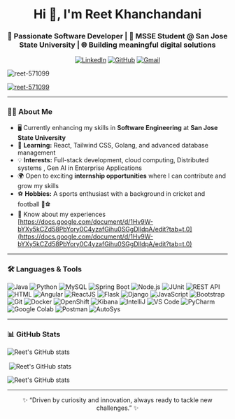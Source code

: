<h1 align="center">Hi 👋, I'm Reet Khanchandani</h1>
<h3 align="center">🚀 Passionate Software Developer | 📍 MSSE Student @ San Jose State University | 🌐 Building meaningful digital solutions</h3>

<p align="center">
  <a href="https://www.linkedin.com/in/reet-khanchandani-791a661a4/" target="blank"><img src="https://img.shields.io/badge/LinkedIn-Connect-blue?style=for-the-badge&logo=linkedin" alt="LinkedIn" /></a>
  <a href="https://github.com/reet-571099" target="blank"><img src="https://img.shields.io/badge/GitHub-Follow-lightgrey?style=for-the-badge&logo=github" alt="GitHub" /></a>
  <a href="mailto:khanchandani.reet@gmail.com" target="blank"><img src="https://img.shields.io/badge/Gmail-Contact-red?style=for-the-badge&logo=gmail&logoColor=white" alt="Gmail" /></a>
</p>


<p align="left"> <img src="https://komarev.com/ghpvc/?username=reet-571099&label=Profile%20views&color=0e75b6&style=flat" alt="reet-571099" /> </p>
<p align="left"> <a href="https://github.com/ryo-ma/github-profile-trophy"><img src="https://github-profile-trophy.vercel.app/?username=reet-571099&theme=flat" alt="reet-571099" /></a> </p>

---

### 👩‍💻 About Me
- 🖥️ Currently enhancing my skills in **Software Engineering** at **San Jose State University**
- 🌱 **Learning:** React, Tailwind CSS, Golang, and advanced database management
- 💡 **Interests:** Full-stack development, cloud computing, Distributed systems , Gen AI in Enterprise Applications 
- 🌍 Open to exciting **internship opportunities** where I can contribute and grow my skills
- ⚽ **Hobbies:** A sports enthusiast with a background in cricket and football 🏏⚽
- 📄 Know about my experiences [https://docs.google.com/document/d/1Hv9W-bYXy5kCZd58PbYory0C4yzafGihu0SGgDIldpA/edit?tab=t.0](https://docs.google.com/document/d/1Hv9W-bYXy5kCZd58PbYory0C4yzafGihu0SGgDIldpA/edit?tab=t.0)



---

### 🛠️ Languages & Tools
<p>
  <img src="https://img.shields.io/badge/Java-007396?style=for-the-badge&logo=java&logoColor=white" alt="Java" />
  <img src="https://img.shields.io/badge/Python-3776AB?style=for-the-badge&logo=python&logoColor=white" alt="Python" />
  <img src="https://img.shields.io/badge/MySQL-4479A1?style=for-the-badge&logo=mysql&logoColor=white" alt="MySQL" />
  <img src="https://img.shields.io/badge/Spring_Boot-6DB33F?style=for-the-badge&logo=spring-boot&logoColor=white" alt="Spring Boot" />
  <img src="https://img.shields.io/badge/Node.js-339933?style=for-the-badge&logo=node.js&logoColor=white" alt="Node.js" />
  <img src="https://img.shields.io/badge/JUnit-25A162?style=for-the-badge&logo=junit5&logoColor=white" alt="JUnit" />
  <img src="https://img.shields.io/badge/REST_API-000000?style=for-the-badge&logo=swagger&logoColor=white" alt="REST API" />
  <img src="https://img.shields.io/badge/HTML-E34F26?style=for-the-badge&logo=html5&logoColor=white" alt="HTML" />
  <img src="https://img.shields.io/badge/Angular-DD0031?style=for-the-badge&logo=angular&logoColor=white" alt="Angular" />
  <img src="https://img.shields.io/badge/React-20232A?style=for-the-badge&logo=react&logoColor=61DAFB" alt="ReactJS" />
  <img src="https://img.shields.io/badge/Flask-000000?style=for-the-badge&logo=flask&logoColor=white" alt="Flask" />
  <img src="https://img.shields.io/badge/Django-092E20?style=for-the-badge&logo=django&logoColor=white" alt="Django" />
  <img src="https://img.shields.io/badge/JavaScript-F7DF1E?style=for-the-badge&logo=javascript&logoColor=black" alt="JavaScript" />
  <img src="https://img.shields.io/badge/Bootstrap-7952B3?style=for-the-badge&logo=bootstrap&logoColor=white" alt="Bootstrap" />
  <img src="https://img.shields.io/badge/Git-F05032?style=for-the-badge&logo=git&logoColor=white" alt="Git" />
  <img src="https://img.shields.io/badge/Docker-2496ED?style=for-the-badge&logo=docker&logoColor=white" alt="Docker" />
  <img src="https://img.shields.io/badge/OpenShift-EE0000?style=for-the-badge&logo=red-hat-openshift&logoColor=white" alt="OpenShift" />
  <img src="https://img.shields.io/badge/Kibana-005571?style=for-the-badge&logo=kibana&logoColor=white" alt="Kibana" />
  <img src="https://img.shields.io/badge/IntelliJ_IDEA-000000?style=for-the-badge&logo=intellij-idea&logoColor=white" alt="IntelliJ" />
  <img src="https://img.shields.io/badge/VS_Code-007ACC?style=for-the-badge&logo=visual-studio-code&logoColor=white" alt="VS Code" />
  <img src="https://img.shields.io/badge/PyCharm-000000?style=for-the-badge&logo=pycharm&logoColor=white" alt="PyCharm" />
  <img src="https://img.shields.io/badge/Google_Colab-F9AB00?style=for-the-badge&logo=google-colab&logoColor=white" alt="Google Colab" />
  <img src="https://img.shields.io/badge/Postman-FF6C37?style=for-the-badge&logo=postman&logoColor=white" alt="Postman" />
  <img src="https://img.shields.io/badge/AutoSys-FFCC00?style=for-the-badge&logo=autosys&logoColor=black" alt="AutoSys" />
</p>


---

### 📊 GitHub Stats

<p><img align="center" src="https://github-readme-stats.vercel.app/api/top-langs?username=reet-571099&show_icons=true&locale=en&layout=compact" alt="Reet's GitHub stats" /></p>
<p>&nbsp;<img align="center" src="https://github-readme-stats.vercel.app/api?username=reet-571099&show_icons=true&locale=en" alt="Reet's GitHub stats" /></p>
<p><img align="center" src="https://github-readme-streak-stats.herokuapp.com/?user=reet-571099" alt="Reet's GitHub stats" /></p>

---

<p align="center">
  ✨ “Driven by curiosity and innovation, always ready to tackle new challenges.” ✨
</p>
